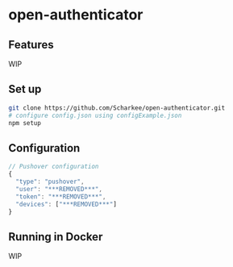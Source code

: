 # open-authenticator

## Features

WIP

## Set up

```bash
git clone https://github.com/Scharkee/open-authenticator.git
# configure config.json using configExample.json
npm setup
```

## Configuration

```javascript
// Pushover configuration
{
  "type": "pushover",
  "user": "***REMOVED***",
  "token": "***REMOVED***",
  "devices": ["***REMOVED***"]
}
```

## Running in Docker

WIP

